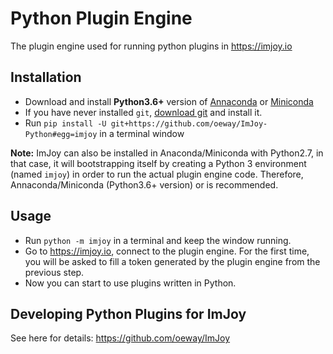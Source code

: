 # Python Plugin Engine
The plugin engine used for running python plugins in https://imjoy.io

## Installation
  * Download and install **Python3.6+** version of [Annaconda](https://www.anaconda.com/download/) or [Miniconda](https://conda.io/miniconda.html)
  * If you have never installed `git`, [download git](https://git-scm.com/downloads) and install it.
  * Run `pip install -U git+https://github.com/oeway/ImJoy-Python#egg=imjoy` in a terminal window

**Note:** ImJoy can also be installed in Anaconda/Miniconda with Python2.7, in that case, it will bootstrapping itself by creating a Python 3 environment (named `imjoy`) in order to run the actual plugin engine code. Therefore, Annaconda/Miniconda (Python3.6+ version) or  is recommended.

## Usage
  * Run `python -m imjoy` in a terminal and keep the window running.
  * Go to https://imjoy.io, connect to the plugin engine. For the first time, you will be asked to fill a token generated by the plugin engine from the previous step.
  * Now you can start to use plugins written in Python.

## Developing Python Plugins for ImJoy

See here for details: https://github.com/oeway/ImJoy
